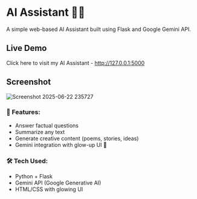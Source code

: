 # AI Assistant 💬🤖

A simple web-based AI Assistant built using Flask and Google Gemini API.

## Live Demo
Click here to visit my AI Assistant - http://127.0.0.1:5000

## Screenshot
![Screenshot 2025-06-22 235727](https://github.com/user-attachments/assets/3f56fc94-3d8a-4302-b642-f12067e8ebd8)

### 🔧 Features:
- Answer factual questions
- Summarize any text
- Generate creative content (poems, stories, ideas)
- Gemini integration with glow-up UI 💅

### 🛠️ Tech Used:
- Python + Flask
- Gemini API (Google Generative AI)
- HTML/CSS with glowing UI
